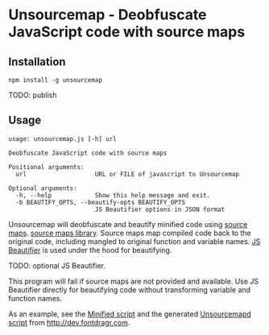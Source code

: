 Unsourcemap - Deobfuscate JavaScript code with source maps
=====================================================================

## Installation
`npm install -g unsourcemap`

TODO: publish

## Usage
```
usage: unsourcemap.js [-h] url

Deobfuscate JavaScript code with source maps

Positional arguments:
  url                   URL or FILE of javascript to Unsourcemap

Optional arguments:
  -h, --help            Show this help message and exit.
  -b BEAUTIFY_OPTS, --beautify-opts BEAUTIFY_OPTS
                        JS Beautifier options in JSON format
```

Unsourcemap will deobfuscate and beautify minified code using
[source maps](http://www.html5rocks.com/en/tutorials/developertools/sourcemaps/).
[source maps library](https://github.com/mozilla/source-map).
Source
maps map compiled code back to the original code, including mangled to original
function and variable names. [JS Beautifier](http://jsbeautifier.org/) is used
under the hood for beautifying.

TODO: optional JS Beautifier.

This program will fail if source maps are not provided and available. Use JS
Beautifier directly for beautifying code without transforming variable and
function names.

As an example, see the
[Minified script](https://gist.github.com/txase/6043155#file-min-script)
and the generated
[Unsourcemapd script](https://gist.github.com/txase/6043177#file-full-script)
from http://dev.fontdragr.com.

